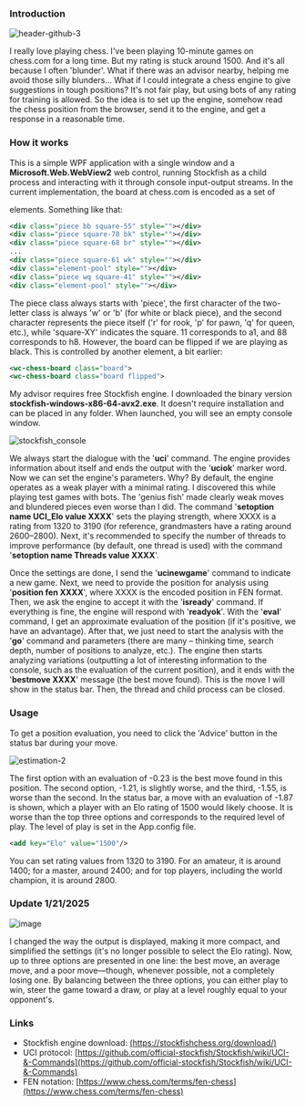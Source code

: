 ### Introduction
![header-github-3](https://github.com/user-attachments/assets/59ab55ad-4ad0-4a12-ad2a-9deb080bdd72)


I really love playing chess. I've been playing 10-minute games on chess.com for a long time. But my rating is stuck around 1500. And it's all because I often 'blunder'. What if there was an advisor nearby, helping me avoid those silly blunders... What if I could integrate a chess engine to give suggestions in tough positions? It's not fair play, but using bots of any rating for training is allowed. So the idea is to set up the engine, somehow read the chess position from the browser, send it to the engine, and get a response in a reasonable time.

### How it works
This is a simple WPF application with a single window and a **Microsoft.Web.WebView2** web control, running Stockfish as a child process and interacting with it through console input-output streams. In the current implementation, the board at chess.com is encoded as a set of <div> elements. Something like that:
```xml
<div class="piece bb square-55" style=""></div>
<div class="piece square-78 bk" style=""></div>
<div class="piece square-68 br" style=""></div>
...
<div class="piece square-61 wk" style=""></div>
<div class="element-pool" style=""></div>
<div class="piece wq square-41" style=""></div>
<div class="element-pool" style=""></div>
```
The piece class always starts with 'piece', the first character of the two-letter class is always 'w' or 'b' (for white or black piece), and the second character represents the piece itself ('r' for rook, 'p' for pawn, 'q' for queen, etc.), while 'square-XY' indicates the square. 11 corresponds to a1, and 88 corresponds to h8. However, the board can be flipped if we are playing as black. This is controlled by another element, a bit earlier:
```xml
<wc-chess-board class="board">
<wc-chess-board class="board flipped">
```
My advisor requires free Stockfish engine. I downloaded the binary version **stockfish-windows-x86-64-avx2.exe**. It doesn't require installation and can be placed in any folder. When launched, you will see an empty console window.

![stockfish_console](https://github.com/user-attachments/assets/354c3b3e-eb39-4d86-bc0c-7bd097df0b65)

We always start the dialogue with the '**uci**' command. The engine provides information about itself and ends the output with the '**uciok**' marker word. Now we can set the engine's parameters. Why? By default, the engine operates as a weak player with a minimal rating. I discovered this while playing test games with bots. The 'genius fish' made clearly weak moves and blundered pieces even worse than I did. The command '**setoption name UCI_Elo value XXXX**' sets the playing strength, where XXXX is a rating from 1320 to 3190 (for reference, grandmasters have a rating around 2600–2800). Next, it's recommended to specify the number of threads to improve performance (by default, one thread is used) with the command '**setoption name Threads value XXXX**'.

Once the settings are done, I send the '**ucinewgame**' command to indicate a new game. Next, we need to provide the position for analysis using '**position fen XXXX**', where XXXX is the encoded position in FEN format. Then, we ask the engine to accept it with the '**isready**' command. If everything is fine, the engine will respond with '**readyok**'. With the '**eval**' command, I get an approximate evaluation of the position (if it's positive, we have an advantage). After that, we just need to start the analysis with the '**go**' command and parameters (there are many – thinking time, search depth, number of positions to analyze, etc.). The engine then starts analyzing variations (outputting a lot of interesting information to the console, such as the evaluation of the current position), and it ends with the '**bestmove XXXX**' message (the best move found). This is the move I will show in the status bar. Then, the thread and child process can be closed.

### Usage

To get a position evaluation, you need to click the 'Advice' button in the status bar during your move.

![estimation-2](https://github.com/user-attachments/assets/8b7925c9-2957-4a3b-94f0-3a00d6cd68f8)

The first option with an evaluation of -0.23 is the best move found in this position. The second option, -1.21, is slightly worse, and the third, -1.55, is worse than the second. In the status bar, a move with an evaluation of -1.87 is shown, which a player with an Elo rating of 1500 would likely choose. It is worse than the top three options and corresponds to the required level of play. The level of play is set in the App.config file.

```xml
<add key="Elo" value="1500"/>
```

You can set rating values from 1320 to 3190. For an amateur, it is around 1400; for a master, around 2400; and for top players, including the world champion, it is around 2800.

### Update 1/21/2025

![image](https://github.com/user-attachments/assets/ad306d72-63e4-4c08-9592-ee9ec8c62101)

I changed the way the output is displayed, making it more compact, and simplified the settings (it's no longer possible to select the Elo rating). Now, up to three options are presented in one line: the best move, an average move, and a poor move—though, whenever possible, not a completely losing one. By balancing between the three options, you can either play to win, steer the game toward a draw, or play at a level roughly equal to your opponent's.

### Links
* Stockfish engine download: [(https://stockfishchess.org/download/)](https://stockfishchess.org/download/)
* UCI protocol: [https://github.com/official-stockfish/Stockfish/wiki/UCI-&-Commands](https://github.com/official-stockfish/Stockfish/wiki/UCI-&-Commands)
* FEN notation: [https://www.chess.com/terms/fen-chess](https://www.chess.com/terms/fen-chess)
